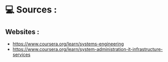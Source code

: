 # :computer: Sources : <br />

## Websites : <br />
- https://www.coursera.org/learn/systems-engineering
- https://www.coursera.org/learn/system-administration-it-infrastructure-services

